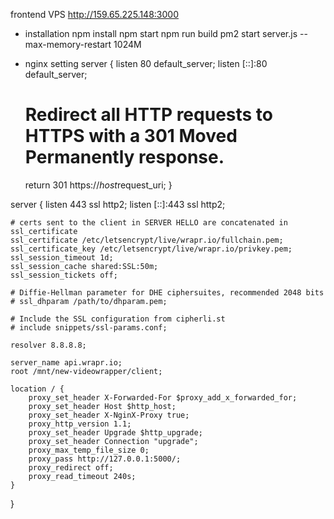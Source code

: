 frontend VPS
http://159.65.225.148:3000

- installation
npm install
npm start
npm run build
pm2 start server.js --max-memory-restart 1024M

- nginx setting
server {
    listen 80 default_server;
    listen [::]:80 default_server;

    # Redirect all HTTP requests to HTTPS with a 301 Moved Permanently response.
    return 301 https://$host$request_uri;
}

server {
    listen 443 ssl http2;
    listen [::]:443 ssl http2;

    # certs sent to the client in SERVER HELLO are concatenated in ssl_certificate
    ssl_certificate /etc/letsencrypt/live/wrapr.io/fullchain.pem;
    ssl_certificate_key /etc/letsencrypt/live/wrapr.io/privkey.pem;
    ssl_session_timeout 1d;
    ssl_session_cache shared:SSL:50m;
    ssl_session_tickets off;

    # Diffie-Hellman parameter for DHE ciphersuites, recommended 2048 bits
    # ssl_dhparam /path/to/dhparam.pem;

    # Include the SSL configuration from cipherli.st
    # include snippets/ssl-params.conf;

    resolver 8.8.8.8;

    server_name api.wrapr.io;
    root /mnt/new-videowrapper/client;

    location / {
        proxy_set_header X-Forwarded-For $proxy_add_x_forwarded_for;
        proxy_set_header Host $http_host;
        proxy_set_header X-NginX-Proxy true;
        proxy_http_version 1.1;
        proxy_set_header Upgrade $http_upgrade;
        proxy_set_header Connection "upgrade";
        proxy_max_temp_file_size 0;
        proxy_pass http://127.0.0.1:5000/;
        proxy_redirect off;
        proxy_read_timeout 240s;
    }
}